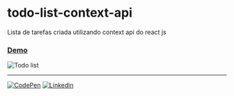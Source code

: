 # todo-list-context-api
Lista de tarefas criada utilizando context api do react js

### [Demo](https://marina-santana.github.io/modal-reactjs/)

![Todo list](https://github.com/marina-santana/todo-list-context-api/blob/master/foto.png "Todo list")

---

[![CodePen](https://github.com/marina-santana/imagens/blob/master/codepen.png "CodePen")](https://codepen.io/marinaSantana)
[![Linkedin](https://github.com/marina-santana/imagens/blob/master/linkedin.png "Linkedin")](https://linkedin.com/in/marina-santa)
